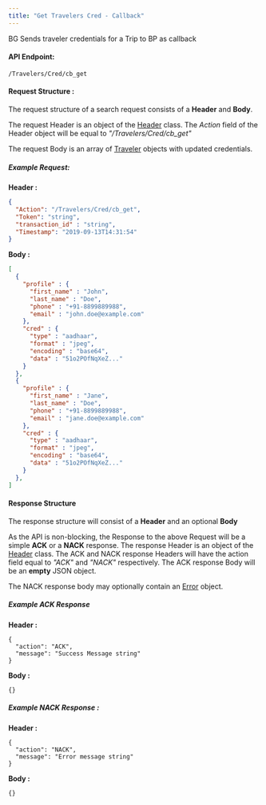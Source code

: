 ```yaml
---
title: "Get Travelers Cred - Callback"
---
```

BG Sends traveler credentials for a Trip to BP as callback

#### API Endpoint:

    /Travelers/Cred/cb_get

#### Request Structure :

The request structure of a search request consists of a **Header** and **Body**.

The request Header is an object of the [Header](/Resources/Header) class. The *Action* field of the Header object will be equal to *"/Travelers/Cred/cb_get"*

The request Body is an array of [Traveler](/Resources/Traveler) objects with updated credentials.

##### Example Request:

**Header :**
```json
{
  "Action": "/Travelers/Cred/cb_get",
  "Token": "string",
  "transaction_id" : "string",
  "Timestamp": "2019-09-13T14:31:54"
}
```

**Body :**
```json
[
  {
    "profile" : {
      "first_name" : "John",
      "last_name" : "Doe",
      "phone" : "+91-8899889988",
      "email" : "john.doe@example.com"
    },
    "cred" : {
      "type" : "aadhaar",
      "format" : "jpeg",
      "encoding" : "base64",
      "data" : "51o2POfNqXeZ..."
    }
  },
  {
    "profile" : {
      "first_name" : "Jane",
      "last_name" : "Doe",
      "phone" : "+91-8899889988",
      "email" : "jane.doe@example.com"
    },
    "cred" : {
      "type" : "aadhaar",
      "format" : "jpeg",
      "encoding" : "base64",
      "data" : "51o2POfNqXeZ..."
    }
  },
]
```

#### Response Structure

The response structure will consist of a **Header** and an optional **Body**

As the API is non-blocking, the Response to the above Request will be a simple **ACK** or a **NACK** response. The response Header is an object of the [Header](/Resources/Header) class. The ACK and NACK response Headers will have the action field equal to *"ACK"* and *"NACK"* respectively. The ACK response Body will be an **empty** JSON object.

The NACK response body may optionally contain an [Error](/Resources/Error) object.

##### Example ACK Response

**Header :**

    {
      "action": "ACK",
      "message": "Success Message string"
    }

**Body :**

    {}

##### Example NACK Response :

**Header :**

    {
      "action": "NACK",
      "message": "Error message string"
    }

**Body :**

    {}
